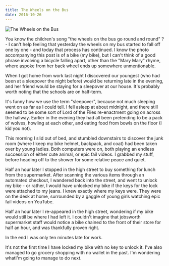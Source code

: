 ```yaml
---
title: The Wheels on the Bus
date: 2016-10-26
---
```


![The Wheels on the Bus](https://source.unsplash.com/03UCoidYvXw/1600x900)

You know the children's song "the wheels on the bus go round and round" ? - I can't help feeling that yesterday the wheels on my bus started to fall off one by one - and today that process has continued. I know the photo accompanying this post is of a bike (my bike), but I can't think of a good phrase involving a bicycle falling apart, other than the "Mary Mary" rhyme, where aspoke from her back wheel ends up somewhere unmentionable.

When I got home from work last night I discovered our youngest (who had been at a sleepover the night before) would be returning late in the evening, and her friend would be staying for a sleepover at our house. It's probably worth noting that the schools are on half-term.

It's funny how we use the term "sleepover", because not much sleeping went on as far as I could tell. I fell asleep at about midnight, and there still seemed to be some sort of Lord of the Flies re-enactment going on across the hallway. Earlier in the evening they had all been pretending to be a pack of wolves, howling at each other, and eating food from bowls on the floor (I kid you not).

This morning I slid out of bed, and stumbled downstairs to discover the junk room (where I keep my bike helmet, backpack, and coat) had been taken over by young ladies. Both computers were on, both playing an endless succession of either cute animal, or epic fail videos. I grabbed my stuff, before heading off to the shower for some relative peace and quiet.

Half an hour later I stopped in the high street to buy something for lunch from the supermarket. After scanning the various items through an automated checkout, I wandered back into the street, and went to unlock my bike - or rather, I would have unlocked my bike if the keys for the lock were attached to my jeans. I knew exactly where my keys were. They were on the desk at home, surrounded by a gaggle of young girls watching epic fail videos on YouTube.

Half an hour later I re-appeared in the high street, wondering if my bike would still be where I had left it. I couldn't imagine that jobsworth supermarket staff would notice a bike chained to the front of their store for half an hour, and was thankfully proven right.

In the end I was only ten minutes late for work.

It's not the first time I have locked my bike with no key to unlock it. I've also managed to go grocery shopping with no wallet in the past. I'm wondering whatI'm going to manage to do next.